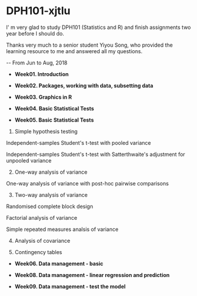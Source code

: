 # DPH101-xjtlu

I' m very glad to study DPH101 (Statistics and R) and finish assignments two year before I should do. 

Thanks very much to a senior student Yiyou Song, who provided the learning resource to me and answered all my questions.

-- From Jun to Aug, 2018



- **Week01. Introduction**

- **Week02. Packages, working with data, subsetting data**

- **Week03. Graphics in R**

- **Week04. Basic Statistical Tests**

- **Week05. Basic Statistical Tests**


1. Simple hypothesis testing

Independent-samples Student's t-test with pooled variance

Independent-samples Student's t-test with Satterthwaite's adjustment for unpooled variance 

2. One-way analysis of variance

One-way analysis of variance with post-hoc pairwise comparisons

3. Two-way analysis of variance

Randomised complete block design

Factorial analysis of variance

Simple repeated measures analsis of variance

4. Analysis of covariance

5. Contingency tables


- **Week06. Data management - basic**

- **Week08. Data management - linear regression and prediction**

- **Week09. Data management - test the model**



